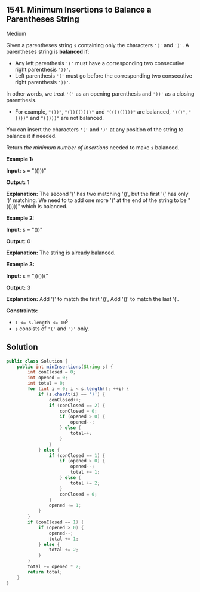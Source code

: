 ## 1541\. Minimum Insertions to Balance a Parentheses String

Medium

Given a parentheses string `s` containing only the characters `'('` and `')'`. A parentheses string is **balanced** if:

*   Any left parenthesis `'('` must have a corresponding two consecutive right parenthesis `'))'`.
*   Left parenthesis `'('` must go before the corresponding two consecutive right parenthesis `'))'`.

In other words, we treat `'('` as an opening parenthesis and `'))'` as a closing parenthesis.

*   For example, `"())"`, `"())(())))"` and `"(())())))"` are balanced, `")()"`, `"()))"` and `"(()))"` are not balanced.

You can insert the characters `'('` and `')'` at any position of the string to balance it if needed.

Return _the minimum number of insertions_ needed to make `s` balanced.

**Example 1:**

**Input:** s = "(()))"

**Output:** 1

**Explanation:** The second '(' has two matching '))', but the first '(' has only ')' matching. We need to to add one more ')' at the end of the string to be "(())))" which is balanced.

**Example 2:**

**Input:** s = "())"

**Output:** 0

**Explanation:** The string is already balanced.

**Example 3:**

**Input:** s = "))())("

**Output:** 3

**Explanation:** Add '(' to match the first '))', Add '))' to match the last '('.

**Constraints:**

*   <code>1 <= s.length <= 10<sup>5</sup></code>
*   `s` consists of `'('` and `')'` only.

## Solution

```java
public class Solution {
    public int minInsertions(String s) {
        int conClosed = 0;
        int opened = 0;
        int total = 0;
        for (int i = 0; i < s.length(); ++i) {
            if (s.charAt(i) == ')') {
                conClosed++;
                if (conClosed == 2) {
                    conClosed = 0;
                    if (opened > 0) {
                        opened--;
                    } else {
                        total++;
                    }
                }
            } else {
                if (conClosed == 1) {
                    if (opened > 0) {
                        opened--;
                        total += 1;
                    } else {
                        total += 2;
                    }
                    conClosed = 0;
                }
                opened += 1;
            }
        }
        if (conClosed == 1) {
            if (opened > 0) {
                opened--;
                total += 1;
            } else {
                total += 2;
            }
        }
        total += opened * 2;
        return total;
    }
}
```